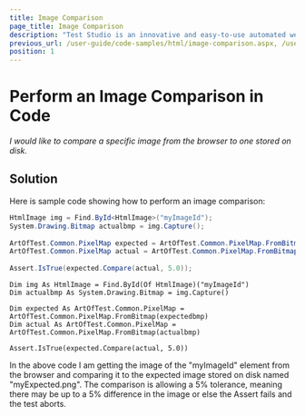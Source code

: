 ```yaml
---
title: Image Comparison
page_title: Image Comparison
description: "Test Studio is an innovative and easy-to-use automated web, WPF and load testing solution. Test Studio tests support essential technologies like ASP.NET AJAX, Silverlight, PHP and MVC. HTML5, Testing framework, functional testing, performance testing, load testing, exploratory testing, manual testing."
previous_url: /user-guide/code-samples/html/image-comparison.aspx, /user-guide/code-samples/html/image-comparison
position: 1
---
```

# Perform an Image Comparison in Code

*I would like to compare a specific image from the browser to one stored on disk.*

## Solution

Here is sample code showing how to perform an image comparison:

```C#
HtmlImage img = Find.ById<HtmlImage>("myImageId");
System.Drawing.Bitmap actualbmp = img.Capture();
  
ArtOfTest.Common.PixelMap expected = ArtOfTest.Common.PixelMap.FromBitmap(expectedbmp);
ArtOfTest.Common.PixelMap actual = ArtOfTest.Common.PixelMap.FromBitmap(actualbmp);
 
Assert.IsTrue(expected.Compare(actual, 5.0));
```
```VB
Dim img As HtmlImage = Find.ById(Of HtmlImage)("myImageId")
Dim actualbmp As System.Drawing.Bitmap = img.Capture()

Dim expected As ArtOfTest.Common.PixelMap = ArtOfTest.Common.PixelMap.FromBitmap(expectedbmp)
Dim actual As ArtOfTest.Common.PixelMap = ArtOfTest.Common.PixelMap.FromBitmap(actualbmp)

Assert.IsTrue(expected.Compare(actual, 5.0))
```

In the above code I am getting the image of the "myImageId" element from the browser and comparing it to the expected image stored on disk named "myExpected.png". The comparison is allowing a 5% tolerance, meaning there may be up to a 5% difference in the image or else the Assert fails and the test aborts.